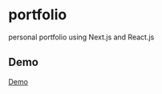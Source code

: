 # portfolio
personal portfolio using Next.js and React.js
## Demo
[Demo](https://k-ilyas.github.io/portfolio/)
